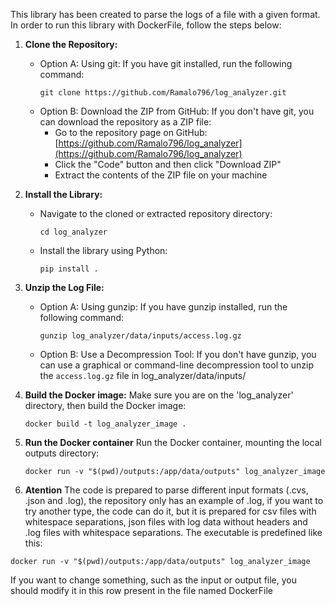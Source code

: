 This library has been created to parse the logs of a file with a given format. In order to run this library with DockerFile, follow the steps below:

1. **Clone the Repository:**
   - Option A: Using git:
     If you have git installed, run the following command:
     ```
     git clone https://github.com/Ramalo796/log_analyzer.git
     ```
   - Option B: Download the ZIP from GitHub:
   	If you don't have git, you can download the repository as a ZIP file:
		- Go to the repository page on GitHub: [https://github.com/Ramalo796/log_analyzer](https://github.com/Ramalo796/log_analyzer)
		- Click the "Code" button and then click "Download ZIP"
		- Extract the contents of the ZIP file on your machine


2. **Install the Library:**
   - Navigate to the cloned or extracted repository directory:
     ```
     cd log_analyzer
     ```
   - Install the library using Python:
     ```
     pip install .
     ```

3. **Unzip the Log File:**
   - Option A: Using gunzip:
     If you have gunzip installed, run the following command:
     ```
     gunzip log_analyzer/data/inputs/access.log.gz
     ```
   - Option B: Use a Decompression Tool:
     If you don't have gunzip, you can use a graphical or command-line decompression tool to unzip the `access.log.gz` file in log_analyzer/data/inputs/

4. **Build the Docker image:**
   Make sure you are on the 'log_analyzer' directory, then build the Docker image:
   ```
   docker build -t log_analyzer_image .
   ```
5. **Run the Docker container**
   Run the Docker container, mounting the local outputs directory:
   ```
   docker run -v "$(pwd)/outputs:/app/data/outputs" log_analyzer_image
   ```

6. **Atention**
The code is prepared to parse different input formats (.cvs, .json and .log), the repository only has an example of .log, if you want to try another type, the code can do it, but it is prepared for csv files with whitespace separations, json files with log data without headers and .log files with whitespace separations.
The executable is predefined like this:
 ```
 docker run -v "$(pwd)/outputs:/app/data/outputs" log_analyzer_image
 ```
If you want to change something, such as the input or output file, you should modify it in this row present in the file named DockerFile
  
